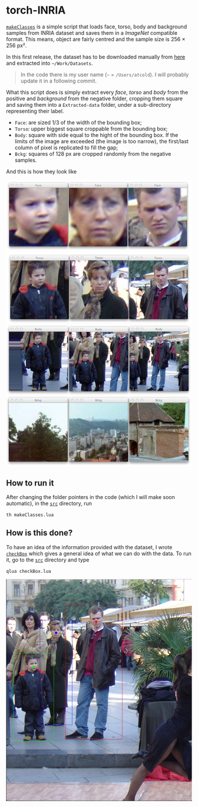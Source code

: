 # torch-INRIA

[`makeClasses`](src/makeClasses.lua) is a simple script that loads face, torso, body and background samples from INRIA dataset and saves them in a *ImageNet* compatible format. This means, object are fairly centred and the sample size is 256 × 256 px².

In this first release, the dataset has to be downloaded manually from [here](http://pascal.inrialpes.fr/data/human/INRIAPerson.tar) and extracted into `~/Work/Datasets`.

> In the code there is my user name (`~` = `/Users/atcold`). I will probably update it in a following commit.

What this script does is simply extract every *face*, *torso* and *body* from the positive and *background* from the negative folder, cropping them square and saving them into a `Extracted-data` folder, under a sub-directory representing their label.

 - `Face`: are sized 1/3 of the width of the bounding box;
 - `Torso`: upper biggest square croppable from the bounding box;
 - `Body`: square with side equal to the hight of the bounding box. If the limits of the image are exceeded (the image is too narrow), the first/last column of pixel is replicated to fill the gap;
 - `Bckg`: squares of 128 px are cropped randomly from the negative samples.

And this is how they look like

![Face](img/Face.jpg)
![Torso](img/Torso.jpg)
![Body](img/Body.jpg)
![Bckg](img/Bckg.jpg)

## How to run it
After changing the folder pointers in the code (which I will make soon automatic), in the [`src`](src) directory, run

```
th makeClasses.lua
```

## How is this done?
To have an idea of the information provided with the dataset, I wrote [`checkBox`](src/checkBox.lua) which gives a general idea of what we can do with the data. To run it, go to the [`src`](src) directory and type

```
qlua checkBox.lua
```

![Bounding-box](img/Bounding-box.jpg)

